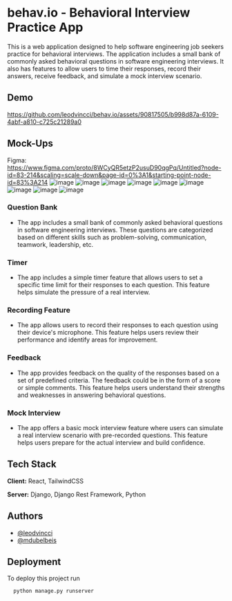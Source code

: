 
# behav.io - Behavioral Interview Practice App
This is a web application designed to help software engineering job seekers practice for behavioral interviews. The application includes a small bank of commonly asked behavioral questions in software engineering interviews. It also has features to allow users to time their responses, record their answers, receive feedback, and simulate a mock interview scenario.

## Demo
https://github.com/leodvincci/behav.io/assets/90817505/b998d87a-6109-4abf-a810-c725c21289a0





## Mock-Ups
Figma: https://www.figma.com/proto/8WCyQR5etzP2usuD90qgPq/Untitled?node-id=83-214&scaling=scale-down&page-id=0%3A1&starting-point-node-id=83%3A214
![image](https://user-images.githubusercontent.com/90817505/235760666-797a677e-ccb1-42c4-a39e-a4ae11ce68c3.png)
![image](https://user-images.githubusercontent.com/90817505/235760686-2bc2b7f0-b354-4037-ac5b-84ee92123bd8.png)
![image](https://user-images.githubusercontent.com/90817505/235805178-f6ad4a2d-5140-4055-8ccc-43a3219c19f2.png)
![image](https://user-images.githubusercontent.com/90817505/235760755-9fd8e912-9100-47b4-8ea0-3bde5151302a.png)
![image](https://user-images.githubusercontent.com/90817505/235760780-a40bb7d6-2269-47dd-a324-e7eb2260e71f.png)
![image](https://user-images.githubusercontent.com/90817505/235760841-547586e4-8fe6-4923-a608-939a07d7ab01.png)
![image](https://user-images.githubusercontent.com/90817505/235760871-3d0de1cd-7406-4b57-b7de-19aa8a7f9efa.png)
![image](https://user-images.githubusercontent.com/90817505/235760899-411160a9-c88e-46bc-9793-18727fdaf53e.png)
![image](https://user-images.githubusercontent.com/90817505/235760939-0c224d0e-c340-4fa8-8a14-99484a91f813.png)


### Question Bank
- The app includes a small bank of commonly asked behavioral questions in software engineering interviews. These questions are categorized based on different skills such as problem-solving, communication, teamwork, leadership, etc.

### Timer
- The app includes a simple timer feature that allows users to set a specific time limit for their responses to each question. This feature helps simulate the pressure of a real interview.

### Recording Feature
- The app allows users to record their responses to each question using their device's microphone. This feature helps users review their performance and identify areas for improvement.

### Feedback
- The app provides feedback on the quality of the responses based on a set of predefined criteria. The feedback could be in the form of a score or simple comments. This feature helps users understand their strengths and weaknesses in answering behavioral questions.

### Mock Interview
- The app offers a basic mock interview feature where users can simulate a real interview scenario with pre-recorded questions. This feature helps users prepare for the actual interview and build confidence.



## Tech Stack

**Client:** React, TailwindCSS

**Server:** Django, Django Rest Framework, Python


## Authors

- [@leodvincci](https://www.github.com/leodvincci)
- [@mdubelbeis](https://github.com/mdubelbeis)


## Deployment

To deploy this project run

```bash
  python manage.py runserver
```

